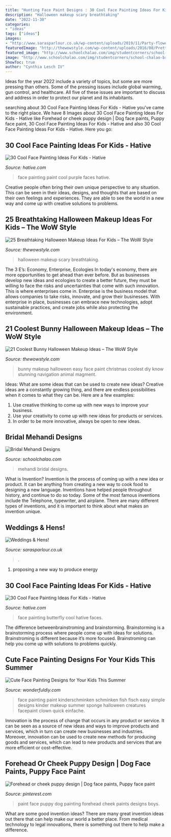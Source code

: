 ```yaml
---
title: "Hunting Face Paint Designs : 30 Cool Face Painting Ideas For Kids"
description: "Halloween makeup scary breathtaking"
date: "2022-11-30"
categories:
- "ideas"
tags: ["ideas"]
images:
- "http://www.sarasparlour.co.uk/wp-content/uploads/2019/11/Party-flower-face-paint-hen-floral-gems-glitter-beautiful--e1574261381187.jpg"
featuredImage: "http://thewowstyle.com/wp-content/uploads/2016/08/Pretty-And-Scary-Halloween-Makeup.jpg"
featured_image: "http://www.schoolchalao.com/img/studentcorners/school-chalao-bridal-mehandi-designs.jpg"
image: "http://www.schoolchalao.com/img/studentcorners/school-chalao-bridal-mehandi-designs.jpg"
ShowToc: true
author: "Cynthia Lesch IV"
---
```



Ideas for the year 2022 include a variety of topics, but some are more pressing than others. Some of the pressing issues include global warming, gun control, and healthcare. All five of these issues are important to discuss and address in order to protect our planet and its inhabitants.

	

		
searching about 30 Cool Face Painting Ideas For Kids - Hative you've came to the right place. We have 8 Images about 30 Cool Face Painting Ideas For Kids - Hative like Forehead or cheek puppy design | Dog face paints, Puppy face paint, 30 Cool Face Painting Ideas For Kids - Hative and also 30 Cool Face Painting Ideas For Kids - Hative. Here you go:
		
    
## 30 Cool Face Painting Ideas For Kids - Hative

<img loading=lazy src="https://hative.com/wp-content/uploads/2014/10/face-painting-ideas-for-kids/8-purple-face-paint-for-girl.jpg" onerror="this.onerror=null;this.src='https://tse4.mm.bing.net/th?id=OIP.Xmj3dNPvqgJmF3ERVES_hAHaJ2&amp;pid=15.1';" alt="30 Cool Face Painting Ideas For Kids - Hative">

_Source: hative.com_

>face painting paint cool purple faces hative. 

	

Creative people often bring their own unique perspective to any situation. This can be seen in their ideas, designs, and thoughts that are based on their own feelings and experiences. They are able to see the world in a new way and come up with creative solutions to problems.

    
## 25 Breathtaking Halloween Makeup Ideas For Kids – The WoW Style

<img loading=lazy src="http://thewowstyle.com/wp-content/uploads/2016/08/Pretty-And-Scary-Halloween-Makeup.jpg" onerror="this.onerror=null;this.src='https://tse1.mm.bing.net/th?id=OIP.b1ev4pF4NRX3zbzB7rjUpwHaLH&amp;pid=15.1';" alt="25 Breathtaking Halloween Makeup Ideas For Kids – The WoW Style">

_Source: thewowstyle.com_

>halloween makeup scary breathtaking. 

	

The 3 E’s: Economy, Enterprise, Ecologies
In today's economy, there are more opportunities to get ahead than ever before. But as businesses develop new ideas and ecologies to create a better future, they must be willing to face the risks and uncertainties that come with such innovation. This is where enterprises come in. Enterprise is the business model that allows companies to take risks, innovate, and grow their businesses. With enterprise in place, businesses can embrace new technologies, adopt sustainable practices, and create jobs while also protecting the environment.

    
## 21 Coolest Bunny Halloween Makeup Ideas – The WoW Style

<img loading=lazy src="http://thewowstyle.com/wp-content/uploads/2016/07/Stunning-Bunny-Halloween-Makeup.jpg" onerror="this.onerror=null;this.src='https://tse1.mm.bing.net/th?id=OIP.0HNAM_9T7aJVWlt2oCvrXwHaKs&amp;pid=15.1';" alt="21 Coolest Bunny Halloween Makeup Ideas – The WoW Style">

_Source: thewowstyle.com_

>bunny makeup halloween easy face paint christmas coolest diy know stunning navigation animal magment. 

	

Ideas: What are some ideas that can be used to create new ideas?
Creative ideas are a constantly growing thing, and there are endless possibilities when it comes to what they can be. Here are a few examples:
1. Use creative thinking to come up with new ways to improve your business.
2. Use your creativity to come up with new ideas for products or services.
3. In order to be more innovative, always be open to new ideas.

    
## Bridal Mehandi Designs

<img loading=lazy src="http://www.schoolchalao.com/img/studentcorners/school-chalao-bridal-mehandi-designs.jpg" onerror="this.onerror=null;this.src='https://tse2.mm.bing.net/th?id=OIP.iQ4_Sp7gXbFWUsPlsAcc4AHaKC&amp;pid=15.1';" alt="Bridal Mehandi Designs">

_Source: schoolchalao.com_

>mehandi bridal designs. 

	

What is Invention?
Invention is the process of coming up with a new idea or product. It can be anything from creating a new way to cook food to designing a new language. Inventions have helped people throughout history, and continue to do so today. Some of the most famous inventions include the Telephone, typewriter, and airplane. There are many different types of inventions, and it is important to think about what makes an invention unique.

    
## Weddings &amp; Hens!

<img loading=lazy src="http://www.sarasparlour.co.uk/wp-content/uploads/2019/11/Party-flower-face-paint-hen-floral-gems-glitter-beautiful--e1574261381187.jpg" onerror="this.onerror=null;this.src='https://tse1.mm.bing.net/th?id=OIP.ydDHz37C65OGF8NGoVCXOQHaPP&amp;pid=15.1';" alt="Weddings &amp; Hens!">

_Source: sarasparlour.co.uk_

>. 

	

1. proposing a new way to produce energy 

    
## 30 Cool Face Painting Ideas For Kids - Hative

<img loading=lazy src="https://hative.com/wp-content/uploads/2014/10/face-painting-ideas-for-kids/17-butterfly.jpg" onerror="this.onerror=null;this.src='https://tse3.mm.bing.net/th?id=OIP.9dmS64UcdOVJRvXp6jPL6AHaHa&amp;pid=15.1';" alt="30 Cool Face Painting Ideas For Kids - Hative">

_Source: hative.com_

>face painting butterfly cool hative faces. 

	

The difference betweenbrainstroming and brainstorming.
Brainstorming is a brainstorming process where people come up with ideas for solutions. Brainstroming is different because it’s more focused. Brainstroming can help you come up with solutions to problems quickly.

    
## Cute Face Painting Designs For Your Kids This Summer

<img loading=lazy src="https://cdn.wonderfuldiy.com/wp-content/uploads/2016/06/Little-fishies.jpg" onerror="this.onerror=null;this.src='https://tse3.mm.bing.net/th?id=OIP.NKrrbcZalw4M5gUTXnUmMgHaJ4&amp;pid=15.1';" alt="Cute Face Painting Designs for Your Kids This Summer">

_Source: wonderfuldiy.com_

>face painting paint kinderschminken schminken fish fisch easy simple designs kinder makeup summer sponge halloween creatures facepaint clown quick einfache. 

	

Innovation is the process of change that occurs in any product or service. It can be seen as a source of new ideas and ways to improve products and services, which in turn can create new businesses and industries. Moreover, innovation can be used to create new methods for producing goods and services, which can lead to new products and services that are more efficient or cost-effective.

    
## Forehead Or Cheek Puppy Design | Dog Face Paints, Puppy Face Paint

<img loading=lazy src="https://i.pinimg.com/736x/b5/d5/75/b5d57593fe50ace9e2750d66826fbb25--smiley-faces-paint-ideas.jpg" onerror="this.onerror=null;this.src='https://tse3.mm.bing.net/th?id=OIP.M-Zotw5VSwkpGzfBj6eqxwHaLH&amp;pid=15.1';" alt="Forehead or cheek puppy design | Dog face paints, Puppy face paint">

_Source: pinterest.com_

>paint face puppy dog painting forehead cheek paints designs boys. 

	

What are some good invention ideas?
There are many great invention ideas out there that can help make our world a better place. From medical technology to legal innovations, there is something out there to help make a difference.

